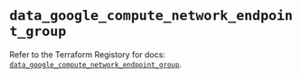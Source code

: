 # `data_google_compute_network_endpoint_group`

Refer to the Terraform Registory for docs: [`data_google_compute_network_endpoint_group`](https://registry.terraform.io/providers/hashicorp/google-beta/4.66.0/docs/data-sources/google_compute_network_endpoint_group).
